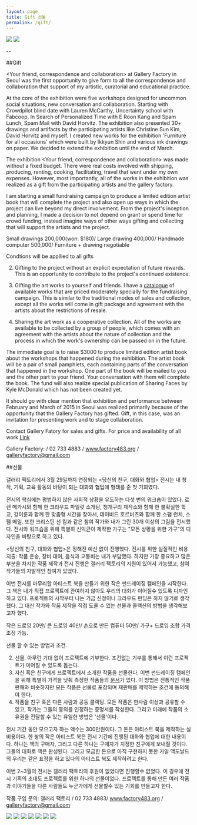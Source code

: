 ```yaml
---
layout: page
title: Gift 선물
permalink: /gift/
---
```

 
<img src="https://farm9.staticflickr.com/8598/16618508028_20604877a5_z.jpg">
<img src="https://farm9.staticflickr.com/8610/16598856207_1544b56d86_z.jpg">


--

##Gift 

<Your friend, correspondence and collaboration> at Gallery Factory in Seoul was the first opportunity to give form to all the correspondence and collaboration that support of my artistic, curatorial and educational practice.   


At the core of the exhibition were five workshops designed for uncommon social situations, new conversation and collaboration. Starting with Crowdpilot blind date with Lauren McCarthy, Uncertainty school with Fabcoop, In Search of Personalized Time with E Roon Kang and Spam Lunch, Spam Mail with David Horvitz. The exhibition also presented 30+ drawings and artifacts by the participating artists like Christine Sun Kim, David Horvitz and myself. I created new works for the exhibition 'Furniture for all occasions' which were built by Ikkyun Shin and various ink drawings on paper. We decided to extend the exhibition until the end of March.

The exhibition <Your friend, correspondence and collaboration> was made without a fixed budget. There were real costs involved with shipping, producing, renting, cooking, facilitating, travel that went under my own expenses. However, most importantly, all of the works in the exhibition was realized as a gift from the participating artists and the gallery factory.  

I am starting a small fundraising campaign to produce a limited edition artist book that will complete the project and also open up ways in which the project can live beyond my direct involvement. From the project's inception and planning, I made a decision to not depend on grant or spend time for crowd funding, instead imagine ways of other ways gifting and collecting that will support the artists and the project.

Small drawings 200,000(won: $180)/ Large drawing 400,000/ Handmade computer 500,000/ Furniture + drawing negotiable   

Condtions will be appllied to all gifts 

2. Gifting to the project without an explicit expectation of future rewards. This is an opportunity to contribute to the project's continued existence.   
3. Gifting the art works to yourself and friends. I have a [catalogue](https://docs.google.com/spreadsheets/d/164vIsumvzHQCNAIPEygOurHjhHrP50XhZZWfayQmzEE/) of available works that are priced moderately specially for the fundraising campaign. This is similar to the traditional modes of sales and collection, except all the works will come in gift package and agreement with the artists about the restrictions of resale.   
  
3. Sharing the art work as a cooperative collection. All of the works are available to be collected by a group of people, which comes with an agreement with the artists about the nature of collection and the process in which the work's ownership can be passed on in the future. 

The immediate goal is to raise $3000 to produce limited edition artist book about the workshops that happened during the exhibition. The artist book will be a pair of small pamphlets, each containing parts of the conversation that happened in the workshop. One part of the book will be mailed to you and the other part to your friend. Your conversation with them will complete the book. The fund will also realize special publication of Sharing Faces by Kyle McDonald which has not been created yet.  

It should go with clear mention that exhibition and performance between February and March of 2015 in Seoul was realized primarily because of the opportunity that the Gallery Factory has gifted.  Gift, in this case, was an invitation for presenting work and to stage collaboration. 

Contact Gallery Fatory for sales and gifts.
For price and availability of all work [Link](https://docs.google.com/spreadsheets/d/164vIsumvzHQCNAIPEygOurHjhHrP50XhZZWfayQmzEE/edit?usp=sharing)


Gallery Factory: / 02 733 4883 / www.factory483.org / galleryfactory@gmail.com 


##선물 

갤러리 팩토리에서 3월 29일까지 연장되는 <당신의 친구, 대화와 협업> 전시는 내 창작, 기획, 교육 활동의 바탕이 되는 대화와 협업에 형태를 준 첫 기회였다.

전시의 핵심에는 평범하지 않은 사회적 상황을 유도하는 다섯 번의 워크숍이 있었다. 로렌 메카시와 함께 한 크라우드 파일럿 소개팅, 청개구리 제작소와 함께 한 불확실한 학교, 강이룬과 함께 한 맞춤형 시간을 찾아서, 데이비드 호르비츠와 함께 한 스팸 런치, 스팸 메일. 또한 크리스틴 선 킴과 같은 참여 작가와 내가 그린 30개 이상의 그림을 전시했다. 전시와 워크숍을 위해 특별히 신익균이 제작한 가구는 "모든 상황을 위한 가구"의 디자인을 바탕으로 하고 있다. 

<당신의 친구, 대화와 협업>은 정해진 예산 없이 진행했다. 전시를 위한 실질적인 비용 지출: 작품 운송, 장비 대여, 음식과 교통비는 내가 부담했다. 하지만 가장 중요하고 많은 부분을 차지한 작품 제작과 전시 진행은 갤러리 팩토리의 지원이 있어서 가능했고, 참여 작가들의 자발적인 참여가 있었다. 

이번 전시를 마무리할 아티스트 북을 만들기 위한 작은 펀드레이징 캠페인을 시작한다. 그 책은 내가 직접 프로젝트에 관여하지 않아도 우리의 대화가 이어질수 있도록 디자인하고 있다. 프로젝트의 시작부터 나는 기금 신청이나 크라우드 펀딩은 하지 않기로 생각했다. 그 대신 작가와 작품 제작을 직접 도울 수 있는 선물과 콜랙션의 방법을 생각해보고자 했다.

작은 드로잉 20만/ 큰 드로잉 40만/ 손으로 만든 컴퓨터 50만/ 가구+ 드로잉 조합 가격 조정 가능. 

선물 할 수 있는 방법과 조건. 

2. 선물. 아무런 기대 없이 프로젝트에 기부한다. 조건없는 기부를 통해서 이런 프로젝트가 이어질 수 있도록 돕는다. 
3. 자신 혹은 친구에게 프로젝트에서 소개한 작품을 선물한다. 이번 펀드레이징 캠페인을 위해 특별히 가격을 낮춰 측정한 작품들의 [문서](https://docs.google.com/spreadsheets/d/164vIsumvzHQCNAIPEygOurHjhHrP50XhZZWfayQmzEE/)가 있다. 이 방법은 전통적인 작품 판매와 비슷하지만 모든 작품은 선물로 포장되며 재판매를 제약하는 조건에 동의해야 한다. 
4. 작품을 친구 혹은 다른 사람과 공동 콜랙팅. 모든 작품은 한사람 이상과 공유할 수 있고, 작가는 그들의 동의를 인정하는 증명서를 작성한다. 그리고 미래에 작품의 소유권을 전달할 수 있는 유일한 방법은 '선물'이다. 

전시 기간 동안 모으고자 하는 액수는 300만원이다. 그 돈은 아티스트 북을 제작하는 실비용이다. 한 쌍의 작은 아티스트 북은 전시 기간에 진행된 대화와 협업에 대한 내용이다. 하나는 책의 구매자, 그리고 다른 하나는 구매자가 지정한 친구에게 보내질 것이다. 그들의 대화로 책은 완성된다. 그리고 모금한 돈으로 아직 구현하지 못한 카일 맥도날드의 우리는 같은 표정을 하고 있다의 아티스트 북도 제작하려고 한다.

이번 2~3월의 전시는 갤러리 팩토리의 후원이 없었다면 진행할수 없었다. 이 경우에 전시 기획의 초대도 프로젝트를 위한 하나의 선물이었다. 프로젝트를 통해 만든 여러 작품과 이야기들을 다른 사람들도 누군가에게 선물할수 있는 기회를 만들고자 한다.

작품 구입 문의: 갤러리 팩토리 / 02 733 4883/ www.factory483.org / galleryfactory@gmail.com 

 
  <img src="https://farm9.staticflickr.com/8748/16804993822_1439aa8a19_c.jpg">
  <img src="https://farm8.staticflickr.com/7635/16777525652_9058bd5b9f_c.jpg">
  <img src="https://farm9.staticflickr.com/8604/16780210176_16b7eddc97_z.jpg">
  <img src="https://farm9.staticflickr.com/8700/16592664190_6a07b8885e_c.jpg">
  <img src="https://farm8.staticflickr.com/7602/16592643740_f4529fc849_c.jpg">
  <img src="https://farm8.staticflickr.com/7387/16381334215_0cddc7c036_c.jpg">
  <img src="https://farm9.staticflickr.com/8574/16337009335_69bffb3341_b.jpg">